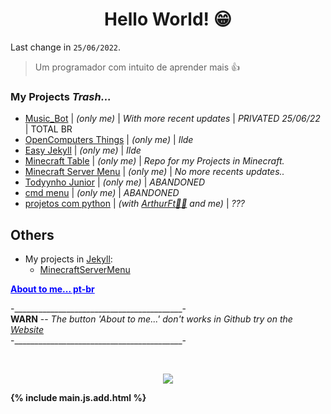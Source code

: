 <link rel="shortcut icon" type="image/x-icon" href="favicon.png">

<h1 align="center"> Hello World! 😁</h1>

Last change in `25/06/2022`.

> Um programador com intuito de aprender mais 👍

### My Projects _Trash..._

- [Music_Bot](https://github.com/RamiresOliv/Bot_Music) | _(only me)_ | _With more recent updates_ | _PRIVATED 25/06/22_ | TOTAL BR
- [OpenComputers Things](https://github.com/RamiresOliv/OpenComputers) | _(only me)_ | _Ilde_
- [Easy Jekyll](https://github.com/RamiresOliv/Easy_Jekyll) | _(only me)_ | _Ilde_
- [Minecraft Table](https://github.com/RamiresOliv/MinecraftTable) | _(only me)_ | _Repo for my Projects in Minecraft._
- [Minecraft Server Menu](https://github.com/RamiresOliv/MinecraftServerMenu) | _(only me)_ | _No more recents updates.._
- [Todyynho Junior](https://github.com/RamiresOliv/Todyynho-Junior) | _(only me)_ | _ABANDONED_
- [cmd menu](https://github.com/RamiresOliv/cmd_menu) | _(only me)_ | _ABANDONED_
- [projetos com python](https://github.com/RamiresOliv/projetos-com-python) | _(with [ArthurFt👩‍🦲](https://github.com/ArthurFt) and me)_ | _???_

## Others

- My projects in [Jekyll](https://jekyllrb.com):<br>
  - [MinecraftServerMenu](https://RamiresOliv.github.io/MinecraftServerMenu)

<strong><ins id="abouttome" onclick="abouttome()" style="cursor: pointer; color: blue;">About to me... pt-br</ins></strong>
<p id="RemoveMe">-__________________________________________-<br><b>WARN</b> -- <i>The button 'About to me...' don't works in Github try on the <a href="https://RamiresOliv.github.io/ramiresoliv">Website</a></i><br>-__________________________________________-</p><strong> 
<br>

<div id="abouttome_text"></div>
  
  
<p align="center"><a href="https://github.com/RamiresOliv"><img src="https://github-readme-stats.vercel.app/api?username=RamiresOliv"></a></p>

{% include main.js.add.html %}
